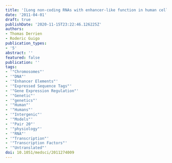 ```yaml
---
title: '[Long non-coding RNAs with enhancer-like function in human cells].'
date: '2011-04-01'
draft: true
publishDate: '2020-11-15T23:22:46.126225Z'
authors:
- Thomas Derrien
- Roderic Guigo
publication_types:
- '5'
abstract: ''
featured: false
publication: ''
tags:
- '"Chromosomes"'
- '"DNA"'
- '"Enhancer Elements"'
- '"Expressed Sequence Tags"'
- '"Gene Expression Regulation"'
- '"Genetic"'
- '"genetics"'
- '"Human"'
- '"Humans"'
- '"Intergenic"'
- '"Models"'
- '"Pair 20"'
- '"physiology"'
- '"RNA"'
- '"Transcription"'
- '"Transcription Factors"'
- '"Untranslated"'
doi: 10.1051/medsci/2011274009
---
```


